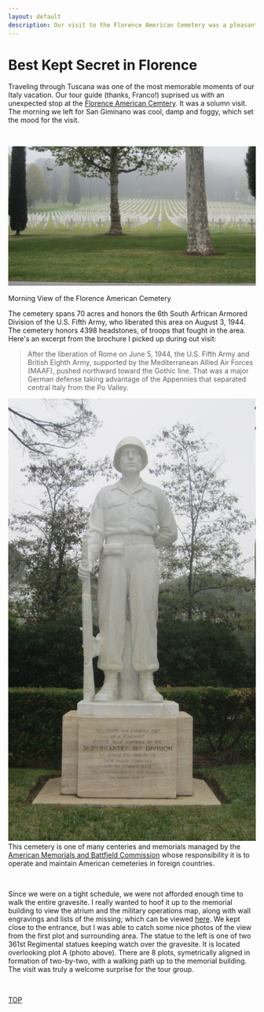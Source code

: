```yaml
---
layout: default
description: Our visit to the Florence American Cemetery was a pleasant surprise
---
```


<html>
<body>
<h1> Best Kept Secret in Florence</h1>

<p>Traveling through Tuscana was one of the most memorable moments of our Italy vacation.  Our tour guide (thanks, Franco!) suprised us with an unexpected stop at the <a href="https://www.abmc.gov/cemeteries-memorials/europe/florence-american-cemetery" target="_blank">Florence American Cemtery</a>.  It was a solumn visit.  The morning we left for San Giminano was cool, damp and foggy, which set the mood for the visit.</p>
<br>
<p><img src="/assets/images/IMG_0783.jpg" alt="Florence American Cemetery">
<div class="caption">Morning View of the Florence American Cemetery</div>
</p>

<p>The cemetery spans 70 acres and honors the 6th South Arfrican Armored Division of the U.S. Fifth Army, who liberated this area on August 3, 1944.  The cemetery honors 4398 headstones, of troops that fought in the area. Here's an excerpt from the brochure I picked up during out visit:</p>

<blockquote>After the liberation of Rome on June 5, 1944, the U.S. Fifth Army and British Eighth Army, supported by the Mediterranean Allied Air Forces (MAAF), pushed northward toward the Gothic line.  That was a major German defense taking advantage of the Appennies that separated central Italy from the Po Valley.
</blockquote>

<p><img id="l_small" src="/assets/images/IMG_0782.jpg" alt="Standing the Watch">This cemetery is one of many centeries and memorials managed by the <a href="https://www.abmc.gov" target="_blank">American Memorials and Battfield Commission</a> whose responsibility it is to operate and maintain American cemeteries in foreign countries.  </p>
<br>
<p>Since we were on a tight schedule, we were not afforded enough time to walk the entire gravesite.  I really wanted to hoof it up to the memorial building to view the atrium and the military operations map, along with wall engravings and lists of the missing; which can be viewed <a href="https://www.abmc.gov/sites/default/files/publications/Florence.pdf" target="_blank">here</a>.  We kept close to the entrance, but I was able to catch some nice photos of the view from the first plot and surrounding area.  The statue to the left is one of two 361st Regimental statues keeping watch over the gravesite.  It is located overlooking plot A (photo above).  There are 8 plots, symetrically aligned in formation of two-by-two, with a walking path up to the memorial building.  The visit was truly a welcome surprise for the tour group. </p>
<br>
<p><a class="myBtn" href="#top">TOP</a></p>
<br>
</body>
</html>